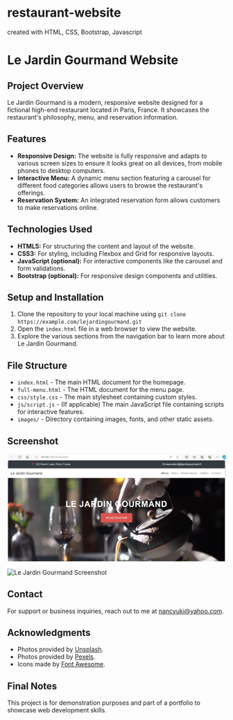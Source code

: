 # restaurant-website
 created with HTML, CSS, Bootstrap, Javascript
# Le Jardin Gourmand Website

## Project Overview
Le Jardin Gourmand is a modern, responsive website designed for a fictional high-end restaurant located in Paris, France. It showcases the restaurant's philosophy, menu, and reservation information.

## Features
- **Responsive Design:** The website is fully responsive and adapts to various screen sizes to ensure it looks great on all devices, from mobile phones to desktop computers.
- **Interactive Menu:** A dynamic menu section featuring a carousel for different food categories allows users to browse the restaurant's offerings.
- **Reservation System:** An integrated reservation form allows customers to make reservations online.

## Technologies Used
- **HTML5:** For structuring the content and layout of the website.
- **CSS3:** For styling, including Flexbox and Grid for responsive layouts.
- **JavaScript (optional):** For interactive components like the carousel and form validations.
- **Bootstrap (optional):** For responsive design components and utilities.

## Setup and Installation
1. Clone the repository to your local machine using `git clone https://example.com/lejardingourmand.git`
2. Open the `index.html` file in a web browser to view the website.
3. Explore the various sections from the navigation bar to learn more about Le Jardin Gourmand.

## File Structure
- `index.html` - The main HTML document for the homepage.
- `full-menu.html` - The HTML document for the menu page.
- `css/style.css` - The main stylesheet containing custom styles.
- `js/script.js` - (If applicable) The main JavaScript file containing scripts for interactive features.
- `images/` - Directory containing images, fonts, and other static assets.

## Screenshot

![Le Jardin Gourmand Screenshot](media/restaurant-website-homepage.png)

![Le Jardin Gourmand Screenshot](media/about-page.png)

## Contact
For support or business inquiries, reach out to me at nancyuki@yahoo.com.

## Acknowledgments
- Photos provided by [Unsplash](https://unsplash.com/).
- Photos provided by [Pexels](https://pexels.com/).
- Icons made by [Font Awesome](https://fontawesome.com/).

## Final Notes
This project is for demonstration purposes and part of a portfolio to showcase web development skills.
